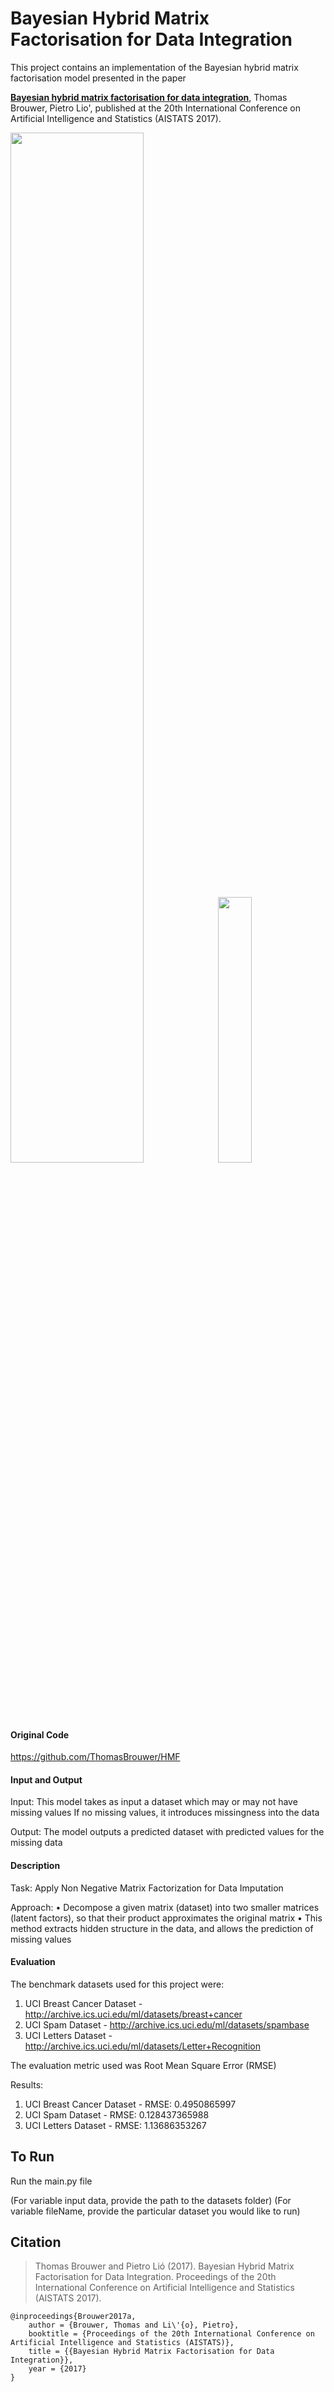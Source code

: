 # Bayesian Hybrid Matrix Factorisation for Data Integration
This project contains an implementation of the Bayesian hybrid matrix factorisation model presented in the paper 

[**Bayesian hybrid matrix factorisation for data integration**](https://arxiv.org/abs/1704.04962), Thomas Brouwer, Pietro Lio', published at the 20th International Conference on Artificial Intelligence and Statistics (AISTATS 2017).

<img src="./images/in_out_of_matrix_and_mf_mtf_and_multiple_mf_mtf.png" width="65%"/> <img src="./images/hmf_overview.png" width="33%"/> 

#### Original Code

https://github.com/ThomasBrouwer/HMF

#### Input and Output

Input:
This model takes as input a dataset which may or may not have missing values
If no missing values, it introduces missingness into the data

Output:
The model outputs a predicted dataset with predicted values for the missing data

#### Description

Task: Apply Non Negative Matrix Factorization for Data Imputation

Approach:
• Decompose a given matrix (dataset) into two smaller matrices (latent factors), so that their product approximates the original matrix
• This method extracts hidden structure in the data, and allows the prediction of missing values

#### Evaluation

The benchmark datasets used for this project were:

1. UCI Breast Cancer Dataset - http://archive.ics.uci.edu/ml/datasets/breast+cancer
2. UCI Spam Dataset - http://archive.ics.uci.edu/ml/datasets/spambase
3. UCI Letters Dataset - http://archive.ics.uci.edu/ml/datasets/Letter+Recognition

The evaluation metric used was Root Mean Square Error (RMSE)

Results:

1. UCI Breast Cancer Dataset - RMSE: 0.4950865997
2. UCI Spam Dataset - RMSE: 0.128437365988
3. UCI Letters Dataset - RMSE: 1.13686353267



## To Run 
Run the main.py file

(For variable input data, provide the path to the datasets folder)
(For variable fileName, provide the particular dataset you would like to run)

## Citation
> Thomas Brouwer and Pietro Lió (2017). Bayesian Hybrid Matrix Factorisation for Data Integration. Proceedings of the 20th International Conference on Artificial Intelligence and Statistics (AISTATS 2017).
```
@inproceedings{Brouwer2017a,
	author = {Brouwer, Thomas and Li\'{o}, Pietro},
	booktitle = {Proceedings of the 20th International Conference on Artificial Intelligence and Statistics (AISTATS)},
	title = {{Bayesian Hybrid Matrix Factorisation for Data Integration}},
	year = {2017}
}
```
